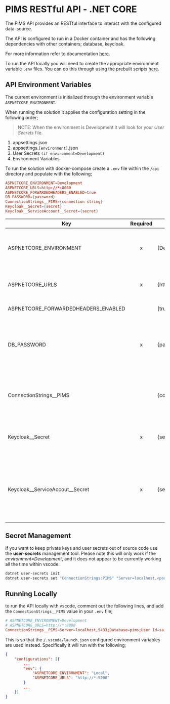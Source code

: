 # PIMS RESTful API - .NET CORE

The PIMS API provides an RESTful interface to interact with the configured data-source.

The API is configured to run in a Docker container and has the following dependencies with other containers; database, keycloak.

For more information refer to documentation [here](https://github.com/bcgov/PIMS/wiki/api/API.md).

To run the API locally you will need to create the appropriate environment variable `.env` files. You can do this through using the prebuilt scripts [here](../../scripts/README.md).

## API Environment Variables

The current environment is initialized through the environment variable `ASPNETCORE_ENVIRONMENT`.

When running the solution it applies the configuration setting in the following order;

> NOTE: When the environment is Development it will look for your _User Secrets_ file.

1. appsettings.json
2. appsettings.`[environment]`.json
3. User Secrets `(if environment=Development)`
4. Environment Variables

To run the solution with docker-compose create a `.env` file within the `/api` directory and populate with the following;

```conf
ASPNETCORE_ENVIRONMENT=Development
ASPNETCORE_URLS=http://*:8080
ASPNETCORE_FORWARDEDHEADERS_ENABLED=true
DB_PASSWORD={password}
ConnectionStrings__PIMS={connection string}
Keycloak__Secret={secret}
Keycloak__ServiceAccount__Secret={secret}
```

| Key                                 | Required | Value                              | Description                                                                                                                                                 |
| ----------------------------------- | :------: | ---------------------------------- | ----------------------------------------------------------------------------------------------------------------------------------------------------------- |
| ASPNETCORE_ENVIRONMENT              |    x     | [Development\|Staging\|Production] | The environment name to run under. This will result in apply different configuration settings.                                                              |
| ASPNETCORE_URLS                     |    x     | {http://*:8080}                    | The host addresses with ports and protocols that the server will listen to.                                                                                 |
| ASPNETCORE_FORWARDEDHEADERS_ENABLED |          | [true\|false]                      | Whether to include forwarder headers.                                                                                                                       |
| DB_PASSWORD                         |    x     | {password}                         | The password to the database. If using MSSQL it will require a complex password. Needs to be the same value found in the `/database/.../.env` file.         |
| ConnectionStrings\_\_PIMS           |          | {connection string}                | To override the `appsettings.[environment].json` configuration files you can set the connection string value here.                                          |
| Keycloak\_\_Secret                  |    x     | {secret}                           | Should be the value provided by KeyCloak (_Currently this value can remain blank_)                                                                          |
| Keycloak\_\_ServiceAccout\_\_Secret |    x     | {secret}                           | Should be the value provided by KeyCloak for the _pims-service-account_ client. This is required for administrative endpoints that integrate with Keycloak. |

## Secret Management

If you want to keep private keys and user secrets out of source code use the **user-secrets** management tool.
Please note this will only work if the _environment=Development_, and it does not appear to be currently working all the time within vscode.

```bash
dotnet user-secrets init
dotnet user-secrets set "ConnectionStrings:PIMS" "Server=localhost,<port>;User ID=sa;Database=<database name>"
```

## Running Locally

to run the API locally with vscode, comment out the following lines, and add the `ConnectionStrings__PIMS` value in your `.env` file;

```conf
# ASPNETCORE_ENVIRONMENT=Development
# ASPNETCORE_URLS=http://*:8080
ConnectionStrings__PIMS=Server=localhost,5433;Database=pims;User Id=sa;
```

This is so that the `/.vscode/launch.json` configured environment variables are used instead. Specifically it will run with the following;

```json
{
    "configurations": [{
        ...
        "env": {
            "ASPNETCORE_ENVIRONMENT": "Local",
            "ASPNETCORE_URLS": "http://*:5000"
        }
        ...
    }]
}
```
